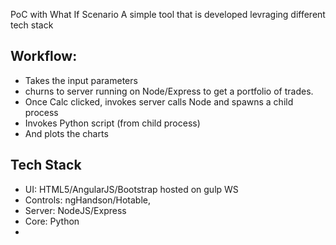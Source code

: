 PoC with What If Scenario
A simple tool that is developed levraging different tech stack

Workflow: 
-----------
- Takes the input parameters
- churns to server running on Node/Express to get a portfolio of trades. 
- Once Calc clicked, invokes server calls Node and spawns a child process
- Invokes Python script (from child process)
- And plots the charts 

Tech Stack
-----------
- UI: HTML5/AngularJS/Bootstrap hosted on gulp WS
- Controls: ngHandson/Hotable, 
- Server: NodeJS/Express
- Core: Python
- 

